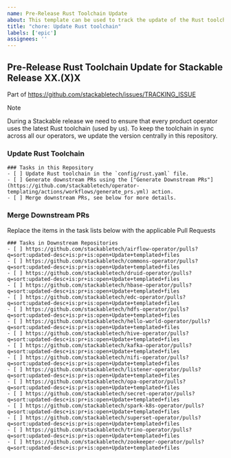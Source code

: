 ```yaml
---
name: Pre-Release Rust Toolchain Update
about: This template can be used to track the update of the Rust toolchain in this repository as well as all downstream product operators leading up to the next Stackable release
title: "chore: Update Rust toolchain"
labels: ['epic']
assignees: ''
---
```


<!--
    DO NOT REMOVE THIS COMMENT. It is intended for people who might copy/paste from the previous release issue.
    This was created by an issue template: https://github.com/stackabletech/operator-templating/issues/new/choose.
-->

## Pre-Release Rust Toolchain Update for Stackable Release XX.(X)X

<!--
    Replace 'TRACKING_ISSUE' with the applicable release tracking issue number.
-->

Part of <https://github.com/stackabletech/issues/TRACKING_ISSUE>

> [!NOTE]
> During a Stackable release we need to ensure that every product operator uses
> the latest Rust toolchain (used by us). To keep the toolchain in sync across
> all our operators, we update the version centrally in this repository.

### Update Rust Toolchain

```[tasklist]
### Tasks in this Repository
- [ ] Update Rust toolchain in the `config/rust.yaml` file.
- [ ] Generate downstream PRs using the ["Generate Downstream PRs"](https://github.com/stackabletech/operator-templating/actions/workflows/generate_prs.yml) action.
- [ ] Merge downstream PRs, see below for more details.
```

### Merge Downstream PRs

Replace the items in the task lists below with the applicable Pull Requests

<!--
    The following list was generated by:

    yq '.repositories[].name' config/repositories.yaml \
    | xargs -I {} echo "- [ ] https://github.com/stackabletech/{}/pulls?q=sort:updated-desc+is:pr+is:open+Update+templated+files"
-->

```[tasklist]
### Tasks in Downstream Repositories
- [ ] https://github.com/stackabletech/airflow-operator/pulls?q=sort:updated-desc+is:pr+is:open+Update+templated+files
- [ ] https://github.com/stackabletech/commons-operator/pulls?q=sort:updated-desc+is:pr+is:open+Update+templated+files
- [ ] https://github.com/stackabletech/druid-operator/pulls?q=sort:updated-desc+is:pr+is:open+Update+templated+files
- [ ] https://github.com/stackabletech/hbase-operator/pulls?q=sort:updated-desc+is:pr+is:open+Update+templated+files
- [ ] https://github.com/stackabletech/edc-operator/pulls?q=sort:updated-desc+is:pr+is:open+Update+templated+files
- [ ] https://github.com/stackabletech/hdfs-operator/pulls?q=sort:updated-desc+is:pr+is:open+Update+templated+files
- [ ] https://github.com/stackabletech/hello-world-operator/pulls?q=sort:updated-desc+is:pr+is:open+Update+templated+files
- [ ] https://github.com/stackabletech/hive-operator/pulls?q=sort:updated-desc+is:pr+is:open+Update+templated+files
- [ ] https://github.com/stackabletech/kafka-operator/pulls?q=sort:updated-desc+is:pr+is:open+Update+templated+files
- [ ] https://github.com/stackabletech/nifi-operator/pulls?q=sort:updated-desc+is:pr+is:open+Update+templated+files
- [ ] https://github.com/stackabletech/listener-operator/pulls?q=sort:updated-desc+is:pr+is:open+Update+templated+files
- [ ] https://github.com/stackabletech/opa-operator/pulls?q=sort:updated-desc+is:pr+is:open+Update+templated+files
- [ ] https://github.com/stackabletech/secret-operator/pulls?q=sort:updated-desc+is:pr+is:open+Update+templated+files
- [ ] https://github.com/stackabletech/spark-k8s-operator/pulls?q=sort:updated-desc+is:pr+is:open+Update+templated+files
- [ ] https://github.com/stackabletech/superset-operator/pulls?q=sort:updated-desc+is:pr+is:open+Update+templated+files
- [ ] https://github.com/stackabletech/trino-operator/pulls?q=sort:updated-desc+is:pr+is:open+Update+templated+files
- [ ] https://github.com/stackabletech/zookeeper-operator/pulls?q=sort:updated-desc+is:pr+is:open+Update+templated+files
```
